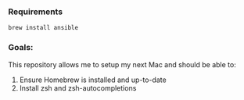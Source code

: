 ### Requirements

`brew install ansible`

### Goals:

This repository allows me to setup my next Mac and should be able to:

1. Ensure Homebrew is installed and up-to-date
2. Install zsh and zsh-autocompletions
